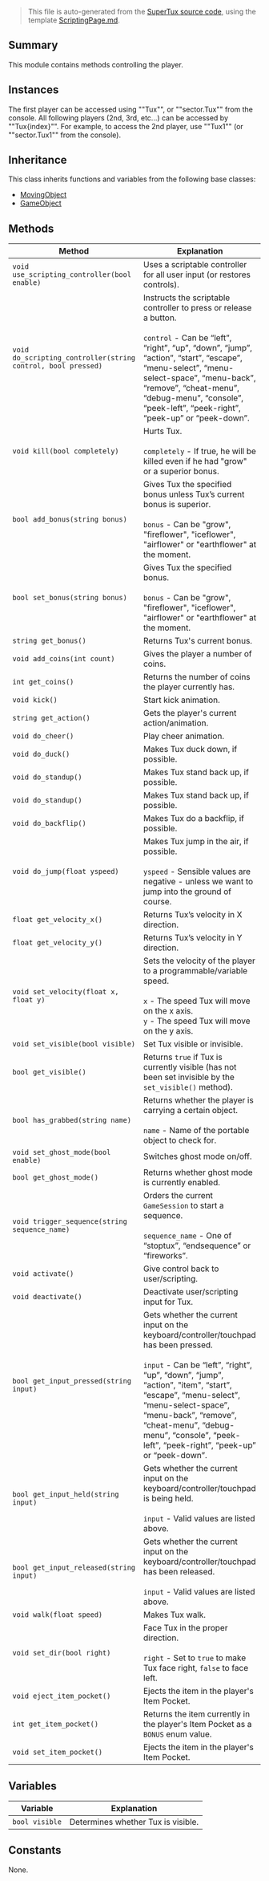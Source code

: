 > This file is auto-generated from the [SuperTux source code](https://github.com/SuperTux/supertux/tree/master/src), using the template [ScriptingPage.md](https://github.com/SuperTux/wiki/tree/master/templates/ScriptingPage.md).

Summary
-------

This module contains methods controlling the player.

Instances
--------

The first player can be accessed using ""Tux"", or ""sector.Tux"" from the console. All following players (2nd, 3rd, etc...) can be accessed by ""Tux{index}"". For example, to access the 2nd player, use ""Tux1"" (or ""sector.Tux1"" from the console). 

Inheritance
--------

This class inherits functions and variables from the following base classes:
* [MovingObject](https://github.com/SuperTux/supertux/wiki/ScriptingMovingObject)
* [GameObject](https://github.com/SuperTux/supertux/wiki/ScriptingGameObject)


Methods
-------

Method | Explanation
-------|-------
`void use_scripting_controller(bool enable)` | Uses a scriptable controller for all user input (or restores controls).
`void do_scripting_controller(string control, bool pressed)` | Instructs the scriptable controller to press or release a button.<br /><br /> `control` - Can be “left”, “right”, “up”, “down”, “jump”, “action”, “start”, “escape”, “menu-select”, “menu-select-space”, “menu-back”, “remove”, “cheat-menu”, “debug-menu”, “console”, “peek-left”, “peek-right”, “peek-up” or “peek-down”. 
`void kill(bool completely)` | Hurts Tux.<br /><br /> `completely` - If true, he will be killed even if he had "grow" or a superior bonus. 
`bool add_bonus(string bonus)` | Gives Tux the specified bonus unless Tux’s current bonus is superior.<br /><br /> `bonus` - Can be "grow", "fireflower", "iceflower", "airflower" or "earthflower" at the moment. 
`bool set_bonus(string bonus)` | Gives Tux the specified bonus.<br /><br /> `bonus` - Can be "grow", "fireflower", "iceflower", "airflower" or "earthflower" at the moment. 
`string get_bonus()` | Returns Tux's current bonus.
`void add_coins(int count)` | Gives the player a number of coins.
`int get_coins()` | Returns the number of coins the player currently has.
`void kick()` | Start kick animation.
`string get_action()` | Gets the player's current action/animation.
`void do_cheer()` | Play cheer animation.
`void do_duck()` | Makes Tux duck down, if possible.
`void do_standup()` | Makes Tux stand back up, if possible.
`void do_standup()` | Makes Tux stand back up, if possible.
`void do_backflip()` | Makes Tux do a backflip, if possible.
`void do_jump(float yspeed)` | Makes Tux jump in the air, if possible.<br /><br /> `yspeed` - Sensible values are negative - unless we want to jump into the ground of course. 
`float get_velocity_x()` | Returns Tux’s velocity in X direction.
`float get_velocity_y()` | Returns Tux’s velocity in Y direction.
`void set_velocity(float x, float y)` | Sets the velocity of the player to a programmable/variable speed.<br /><br /> `x` - The speed Tux will move on the x axis. <br /> `y` - The speed Tux will move on the y axis. 
`void set_visible(bool visible)` | Set Tux visible or invisible.
`bool get_visible()` | Returns `true` if Tux is currently visible (has not been set invisible by the `set_visible()` method).
`bool has_grabbed(string name)` | Returns whether the player is carrying a certain object.<br /><br /> `name` - Name of the portable object to check for. 
`void set_ghost_mode(bool enable)` | Switches ghost mode on/off.
`bool get_ghost_mode()` | Returns whether ghost mode is currently enabled.
`void trigger_sequence(string sequence_name)` | Orders the current `GameSession` to start a sequence.<br /><br /> `sequence_name` - One of “stoptux”, “endsequence” or “fireworks”. 
`void activate()` | Give control back to user/scripting.
`void deactivate()` | Deactivate user/scripting input for Tux.
`bool get_input_pressed(string input)` | Gets whether the current input on the keyboard/controller/touchpad has been pressed.<br /><br /> `input` - Can be “left”, “right”, “up”, “down”, “jump”, “action”, "item", “start”, “escape”, “menu-select”, “menu-select-space”, “menu-back”, “remove”, “cheat-menu”, “debug-menu”, “console”, “peek-left”, “peek-right”, “peek-up” or “peek-down”. 
`bool get_input_held(string input)` | Gets whether the current input on the keyboard/controller/touchpad is being held.<br /><br /> `input` - Valid values are listed above. 
`bool get_input_released(string input)` | Gets whether the current input on the keyboard/controller/touchpad has been released.<br /><br /> `input` - Valid values are listed above. 
`void walk(float speed)` | Makes Tux walk.
`void set_dir(bool right)` | Face Tux in the proper direction.<br /><br /> `right` - Set to `true` to make Tux face right, `false` to face left. 
`void eject_item_pocket()` | Ejects the item in the player's Item Pocket.
`int get_item_pocket()` | Returns the item currently in the player's Item Pocket as a `BONUS` enum value.
`void set_item_pocket()` | Ejects the item in the player's Item Pocket.


Variables
---------

Variable | Explanation
---------|---------
`bool visible` | Determines whether Tux is visible.


Constants
---------

None.
